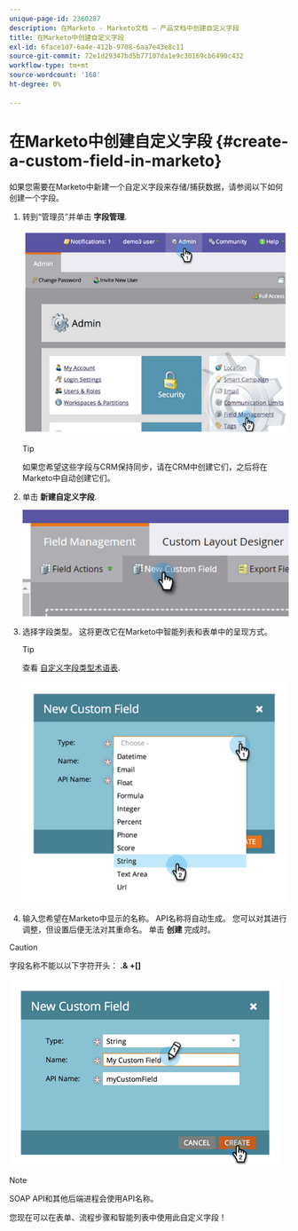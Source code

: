 ```yaml
---
unique-page-id: 2360287
description: 在Marketo - Marketo文档 — 产品文档中创建自定义字段
title: 在Marketo中创建自定义字段
exl-id: 6face1d7-6a4e-412b-9708-6aa7e43e8c11
source-git-commit: 72e1d29347bd5b77107da1e9c30169cb6490c432
workflow-type: tm+mt
source-wordcount: '168'
ht-degree: 0%

---
```


# 在Marketo中创建自定义字段 {#create-a-custom-field-in-marketo}

如果您需要在Marketo中新建一个自定义字段来存储/捕获数据，请参阅以下如何创建一个字段。

1. 转到“管理员”并单击 **字段管理**.

   ![](assets/image2014-9-24-13-3a46-3a26.png)

   >[!TIP]
   >
   >如果您希望这些字段与CRM保持同步，请在CRM中创建它们，之后将在Marketo中自动创建它们。

1. 单击 **新建自定义字段**.

   ![](assets/two.png)

1. 选择字段类型。 这将更改它在Marketo中智能列表和表单中的呈现方式。

   >[!TIP]
   >
   >查看 [自定义字段类型术语表](/help/marketo/product-docs/administration/field-management/custom-field-type-glossary.md).

   ![](assets/image2014-9-24-13-3a47-3a42.png)

1. 输入您希望在Marketo中显示的名称。 API名称将自动生成。 您可以对其进行调整，但设置后便无法对其重命名。 单击 **创建** 完成时。

>[!CAUTION]
>
>字段名称不能以以下字符开头： **.&amp; +[]**

![](assets/image2014-9-24-13-3a48-3a26.png)

>[!NOTE]
>
>SOAP API和其他后端进程会使用API名称。

您现在可以在表单、流程步骤和智能列表中使用此自定义字段！
